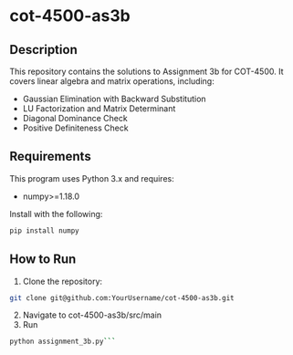# cot-4500-as3b

## Description

This repository contains the solutions to Assignment 3b for COT-4500. It covers linear algebra and matrix operations, including:

- Gaussian Elimination with Backward Substitution  
- LU Factorization and Matrix Determinant  
- Diagonal Dominance Check  
- Positive Definiteness Check  

## Requirements

This program uses Python 3.x and requires:

- numpy>=1.18.0

Install with the following:

```bash
pip install numpy
```

## How to Run

1. Clone the repository:

```bash
git clone git@github.com:YourUsername/cot-4500-as3b.git
```

2. Navigate to cot-4500-as3b/src/main
3. Run
```bash
python assignment_3b.py```
